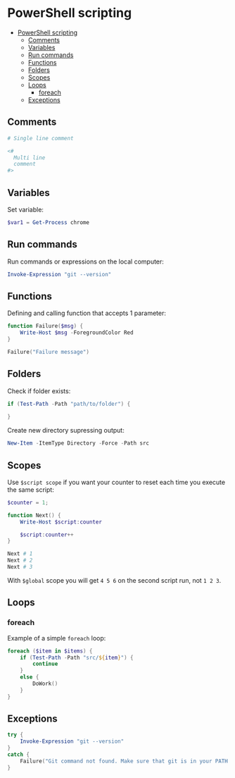 # PowerShell scripting

- [PowerShell scripting](#powershell-scripting)
  - [Comments](#comments)
  - [Variables](#variables)
  - [Run commands](#run-commands)
  - [Functions](#functions)
  - [Folders](#folders)
  - [Scopes](#scopes)
  - [Loops](#loops)
    - [foreach](#foreach)
  - [Exceptions](#exceptions)

## Comments

```ps1
# Single line comment

<# 
  Multi line
  comment
#> 
```

## Variables

Set variable:

```ps1
$var1 = Get-Process chrome
```

## Run commands

Run commands or expressions on the local computer:

```ps1
Invoke-Expression "git --version"
```

## Functions

Defining and calling function that accepts 1 parameter:

```ps1
function Failure($msg) {
    Write-Host $msg -ForegroundColor Red
}

Failure("Failure message")
```

## Folders

Check if folder exists:

```ps1
if (Test-Path -Path "path/to/folder") {
    
}
```

Create new directory supressing output:

```ps1
New-Item -ItemType Directory -Force -Path src
```

## Scopes

Use `$script scope` if you want your counter to reset each time you execute the same script:

```ps1
$counter = 1;

function Next() {
    Write-Host $script:counter

    $script:counter++
}

Next # 1
Next # 2
Next # 3
```

With `$global` scope you will get `4 5 6` on the second script run, not `1 2 3`.

## Loops

### foreach

Example of a simple `foreach` loop:

```ps1
foreach ($item in $items) {
    if (Test-Path -Path "src/${item}") {
        continue
    }
    else {    
        DoWork()
    }
}
```

## Exceptions

```ps1
try {
    Invoke-Expression "git --version"
}
catch {
    Failure("Git command not found. Make sure that git is in your PATH variable")
}

```
